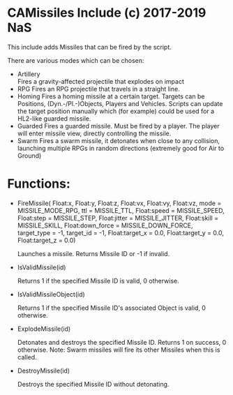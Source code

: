 # CAMissiles Include (c) 2017-2019 NaS

This include adds Missiles that can be fired by the script.

There are various modes which can be chosen:
- Artillery 		
Fires a gravity-affected projectile that explodes on impact
- RPG
Fires an RPG projectile that travels in a straight line.
- Homing
Fires a homing missile at a certain target. Targets can be Positions, (Dyn.-/Pl.-)Objects, Players and Vehicles. Scripts can update the target position manually which (for example) could be used for a HL2-like guarded missile.
- Guarded
Fires a guarded missile. Must be fired by a player. The player will enter missile view, directly controlling the missile.
- Swarm
Fires a swarm missile, it detonates when close to any collision, launching multiple RPGs in random directions (extremely good for Air to Ground)

# Functions:

- FireMissile(	Float:x, Float:y, Float:z, Float:vx, Float:vy, Float:vz, mode = MISSILE_MODE_RPG, ttl = MISSILE_TTL, Float:speed = MISSILE_SPEED, Float:step = MISSILE_STEP, Float:jitter = MISSILE_JITTER, Float:skill = MISSILE_SKILL, Float:down_force = MISSILE_DOWN_FORCE, target_type = -1, target_id = -1, Float:target_x = 0.0, Float:target_y = 0.0, Float:target_z = 0.0)
	
	Launches a missile.
	Returns Missile ID or -1 if invalid.

- IsValidMissile(id)
	
	Returns 1 if the specified Missile ID is valid, 0 otherwise.

- IsValidMissileObject(id)

	Returns 1 if the specified Missile ID's associated Object is valid, 0 otherwise.

- ExplodeMissile(id)

	Detonates and destroys the specified Missile ID.
	Returns 1 on success, 0 otherwise.
	Note: Swarm missiles will fire its other Missiles when this is called.

- DestroyMissile(id)

	Destroys the specified Missile ID without detonating.
